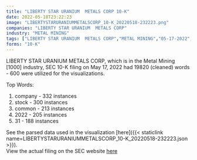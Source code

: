 ```yaml
---
title: "LIBERTY STAR URANIUM  METALS CORP 10-K"
date: 2022-05-18T23:22:23
image: "LIBERTYSTARURANIUMMETALSCORP_10-K_20220518-232223.png"
companies: "LIBERTY STAR URANIUM  METALS CORP"
industry: "METAL MINING"
tags: ["LIBERTY STAR URANIUM  METALS CORP","METAL MINING","05-17-2022","10-K"]
forms: "10-K"
---
```

LIBERTY STAR URANIUM  METALS CORP, which is in the Metal Mining [1000] industry, SEC 10-K filing on May 17, 2022 had 19820 (cleaned) words - 600 were utilized for the visualizations.

Top Words:
1. company - 332 instances
2. stock - 300 instances
3. common - 213 instances
4. 2022 - 205 instances
5. 31 - 188 instances


See the parsed data used in the visualization [here]({{< staticlink name=LIBERTYSTARURANIUMMETALSCORP_10-K_20220518-232223.json >}}).  
View the actual filing on the SEC website [here](https://www.sec.gov/Archives/edgar/data/1172178/0001493152-22-014226.txt)
